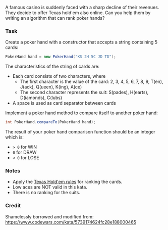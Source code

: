 A famous casino is suddenly faced with a sharp decline of their revenues. They decide to offer Texas hold'em also online. Can you help them by writing an algorithm that can rank poker hands?

### Task
Create a poker hand with a constructor that accepts a string containing 5 cards:

```java
PokerHand hand = new PokerHand("KS 2H 5C JD TD");
```

The characteristics of the string of cards are:

- Each card consists of two characters, where
    - The first character is the value of the card: 2, 3, 4, 5, 6, 7, 8, 9, T(en), J(ack), Q(ueen), K(ing), A(ce)
    - The second character represents the suit: S(pades), H(earts), D(iamonds), C(lubs)
- A space is used as card separator between cards

Implement a poker hand method to compare itself to another poker hand:

```java
int PokerHand.compareTo(PokerHand hand);
```

The result of your poker hand comparison function should be an integer which is:
- `> 0` for WIN
- `0` for DRAW
- `< 0` for LOSE

### Notes
- Apply the [Texas Hold'em rules](https://en.wikipedia.org/wiki/Texas_hold_%27em) for ranking the cards.
- Low aces are NOT valid in this kata.
- There is no ranking for the suits.

### Credit
Shamelessly borrowed and modified from: https://www.codewars.com/kata/5739174624fc28e188000465
